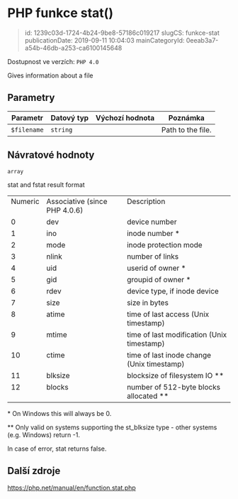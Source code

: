 PHP funkce stat()
================================

> id: 1239c03d-1724-4b24-9be8-57186c019217
> slugCS: funkce-stat
> publicationDate: 2019-09-11 10:04:03
> mainCategoryId: 0eeab3a7-a54b-46db-a253-ca6100145648

Dostupnost ve verzích: `PHP 4.0`

Gives information about a file


Parametry
--------------

| Parametr | Datový typ | Výchozí hodnota | Poznámka |
|-----|-----|-----|-----|
| `$filename` | `string` |  | Path to the file. |


Návratové hodnoty
----------------

`array`

<table>
stat and fstat result
format
<tr valign="top">
<td>Numeric</td>
<td>Associative (since PHP 4.0.6)</td>
<td>Description</td>
</tr>
<tr valign="top">
<td>0</td>
<td>dev</td>
<td>device number</td>
</tr>
<tr valign="top">
<td>1</td>
<td>ino</td>
<td>inode number *</td>
</tr>
<tr valign="top">
<td>2</td>
<td>mode</td>
<td>inode protection mode</td>
</tr>
<tr valign="top">
<td>3</td>
<td>nlink</td>
<td>number of links</td>
</tr>
<tr valign="top">
<td>4</td>
<td>uid</td>
<td>userid of owner *</td>
</tr>
<tr valign="top">
<td>5</td>
<td>gid</td>
<td>groupid of owner *</td>
</tr>
<tr valign="top">
<td>6</td>
<td>rdev</td>
<td>device type, if inode device</td>
</tr>
<tr valign="top">
<td>7</td>
<td>size</td>
<td>size in bytes</td>
</tr>
<tr valign="top">
<td>8</td>
<td>atime</td>
<td>time of last access (Unix timestamp)</td>
</tr>
<tr valign="top">
<td>9</td>
<td>mtime</td>
<td>time of last modification (Unix timestamp)</td>
</tr>
<tr valign="top">
<td>10</td>
<td>ctime</td>
<td>time of last inode change (Unix timestamp)</td>
</tr>
<tr valign="top">
<td>11</td>
<td>blksize</td>
<td>blocksize of filesystem IO **</td>
</tr>
<tr valign="top">
<td>12</td>
<td>blocks</td>
<td>number of 512-byte blocks allocated **</td>
</tr>
</table>
* On Windows this will always be 0.
</p>
<p>
** Only valid on systems supporting the st_blksize type - other
systems (e.g. Windows) return -1.
</p>
<p>
In case of error, stat returns false.

Další zdroje
------------

https://php.net/manual/en/function.stat.php
